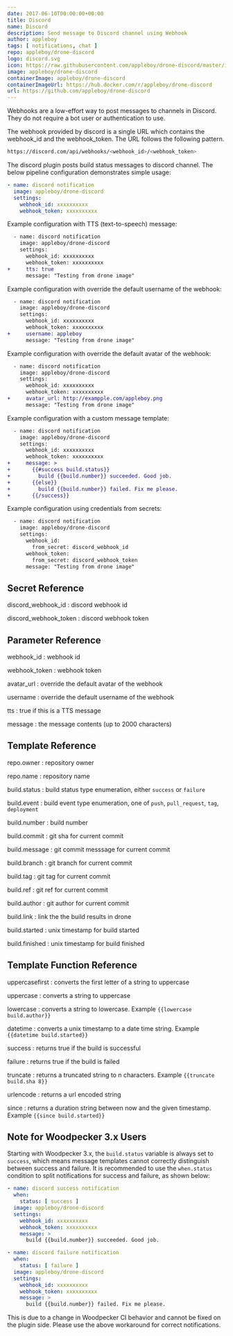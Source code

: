 ```yaml
---
date: 2017-06-10T00:00:00+00:00
title: Discord
name: Discord
description: Send message to Discord channel using Webhook
author: appleboy
tags: [ notifications, chat ]
repo: appleboy/drone-discord
logo: discord.svg
icon: https://raw.githubusercontent.com/appleboy/drone-discord/master/images/discord-mark-blue.svg
image: appleboy/drone-discord
containerImage: appleboy/drone-discord
containerImageUrl: https://hub.docker.com/r/appleboy/drone-discord
url: https://github.com/appleboy/drone-discord
---
```


Webhooks are a low-effort way to post messages to channels in Discord. They do not require a bot user or authentication to use.

The webhook provided by discord is a single URL which contains the webhook_id and the webhook_token. The URL follows the following pattern.

```sh
https://discord.com/api/webhooks/<webhook_id>/<webhook_token>
```

The discord plugin posts build status messages to discord channel. The below pipeline configuration demonstrates simple usage:

```yaml
- name: discord notification
  image: appleboy/drone-discord
  settings:
    webhook_id: xxxxxxxxxx
    webhook_token: xxxxxxxxxx
```

Example configuration with TTS (text-to-speech) message:

```diff
  - name: discord notification
    image: appleboy/drone-discord
    settings:
      webhook_id: xxxxxxxxxx
      webhook_token: xxxxxxxxxx
+     tts: true
      message: "Testing from drone image"
```

Example configuration with override the default username of the webhook:

```diff
  - name: discord notification
    image: appleboy/drone-discord
    settings:
      webhook_id: xxxxxxxxxx
      webhook_token: xxxxxxxxxx
+     username: appleboy
      message: "Testing from drone image"
```

Example configuration with override the default avatar of the webhook:

```diff
  - name: discord notification
    image: appleboy/drone-discord
    settings:
      webhook_id: xxxxxxxxxx
      webhook_token: xxxxxxxxxx
+     avatar_url: http://exampple.com/appleboy.png
      message: "Testing from drone image"
```

Example configuration with a custom message template:

```diff
  - name: discord notification
    image: appleboy/drone-discord
    settings:
      webhook_id: xxxxxxxxxx
      webhook_token: xxxxxxxxxx
+     message: >
+       {{#success build.status}}
+         build {{build.number}} succeeded. Good job.
+       {{else}}
+         build {{build.number}} failed. Fix me please.
+       {{/success}}
```

Example configuration using credentials from secrets:

```diff
  - name: discord notification
    image: appleboy/drone-discord
    settings:
      webhook_id:
        from_secret: discord_webhook_id
      webhook_token:
        from_secret: discord_webhook_token
      message: "Testing from drone image"
```

## Secret Reference

discord_webhook_id
: discord webhook id

discord_webhook_token
: discord webhook token

## Parameter Reference

webhook_id
: webhook id

webhook_token
: webhook token

avatar_url
: override the default avatar of the webhook

username
: override the default username of the webhook

tts
: true if this is a TTS message

message
: the message contents (up to 2000 characters)

## Template Reference

repo.owner
: repository owner

repo.name
: repository name

build.status
: build status type enumeration, either `success` or `failure`

build.event
: build event type enumeration, one of `push`, `pull_request`, `tag`, `deployment`

build.number
: build number

build.commit
: git sha for current commit

build.message
: git commit messsage for current commit

build.branch
: git branch for current commit

build.tag
: git tag for current commit

build.ref
: git ref for current commit

build.author
: git author for current commit

build.link
: link the the build results in drone

build.started
: unix timestamp for build started

build.finished
: unix timestamp for build finished

## Template Function Reference

uppercasefirst
: converts the first letter of a string to uppercase

uppercase
: converts a string to uppercase

lowercase
: converts a string to lowercase. Example `{{lowercase build.author}}`

datetime
: converts a unix timestamp to a date time string. Example `{{datetime build.started}}`

success
: returns true if the build is successful

failure
: returns true if the build is failed

truncate
: returns a truncated string to n characters. Example `{{truncate build.sha 8}}`

urlencode
: returns a url encoded string

since
: returns a duration string between now and the given timestamp. Example `{{since build.started}}`

## Note for Woodpecker 3.x Users

Starting with Woodpecker 3.x, the `build.status` variable is always set to `success`, which means message templates cannot correctly distinguish between success and failure. It is recommended to use the `when.status` condition to split notifications for success and failure, as shown below:

```yaml
- name: discord success notification
  when:
    status: [ success ]
  image: appleboy/drone-discord
  settings:
    webhook_id: xxxxxxxxxx
    webhook_token: xxxxxxxxxx
    message: >
      build {{build.number}} succeeded. Good job.

- name: discord failure notification
  when:
    status: [ failure ]
  image: appleboy/drone-discord
  settings:
    webhook_id: xxxxxxxxxx
    webhook_token: xxxxxxxxxx
    message: >
      build {{build.number}} failed. Fix me please.
```

This is due to a change in Woodpecker CI behavior and cannot be fixed on the plugin side. Please use the above workaround for correct notifications.
